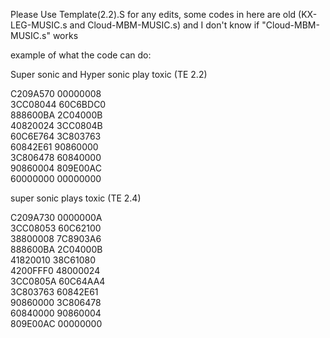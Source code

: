 Please Use Template(2.2).S for any edits, some codes in here are old (KX-LEG-MUSIC.s and Cloud-MBM-MUSIC.s) and I don't know if "Cloud-MBM-MUSIC.s" works

example of what the code can do:


Super sonic and Hyper sonic play toxic (TE 2.2)

C209A570 00000008  
3CC08044 60C6BDC0  
888600BA 2C04000B  
40820024 3CC0804B  
60C6E764 3C803763  
60842E61 90860000  
3C806478 60840000  
90860004 809E00AC  
60000000 00000000  


super sonic plays toxic (TE 2.4) 

C209A730 0000000A  
3CC08053 60C62100  
38800008 7C8903A6  
888600BA 2C04000B  
41820010 38C61080  
4200FFF0 48000024  
3CC0805A 60C64AA4  
3C803763 60842E61  
90860000 3C806478  
60840000 90860004  
809E00AC 00000000  

